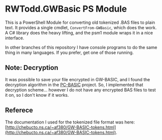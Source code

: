 # RWTodd.GWBasic PS Module

This is a PowerShell Module for converting old tokenized .BAS files to plain text.  It provides a
single cmdlet, `ConvertFrom-GWBasic`, which does the work.  A C# library does the heavy lifting, and
the psm1 module wraps it in a nice interface.

In other branches of this repository I have console programs to do the same thing in
many languages.  If you prefer, get one of those running.

## Note: Decryption

It was possible to save your file encrypted in GW-BASIC, and I found the
decryption
algorithm in the [PC-BASIC](http://sourceforge.net/p/pcbasic/wiki/Home/)
project. So,
I implemented that decryption scheme... however I do not have any
encrypted BAS files
to test it on, so I don't know if it works.

## Referece

The documentation I used for the tokenized file format was
here:
[http://chebucto.ns.ca/~af380/GW-BASIC-tokens.html](http://chebucto.ns.ca/~af380/GW-BASIC-tokens.html).
